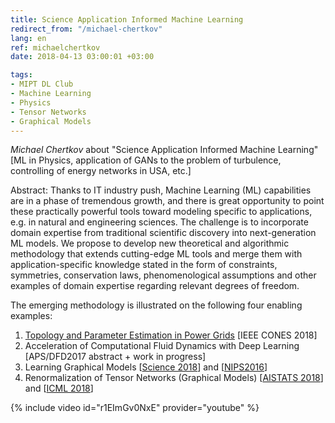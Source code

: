 ```yaml
---
title: Science Application Informed Machine Learning
redirect_from: "/michael-chertkov"
lang: en
ref: michaelchertkov
date: 2018-04-13 03:00:01 +03:00

tags:
- MIPT DL Club
- Machine Learning
- Physics
- Tensor Networks
- Graphical Models
---
```


_Michael Chertkov_ about "Science Application Informed Machine Learning" [ML in Physics, application of GANs to the problem of turbulence, controlling of energy networks in USA, etc.]

Abstract: Thanks to IT industry push, Machine Learning (ML) capabilities are in a phase of tremendous growth, and there is great opportunity to point these practically powerful tools toward modeling specific to applications, e.g. in natural and engineering sciences. The challenge is to incorporate domain expertise from traditional scientific discovery into next-generation ML models. We propose to develop new theoretical and algorithmic methodology that extends cutting-edge ML tools and merge them with application-specific knowledge stated in the form of constraints, symmetries, conservation laws, phenomenological assumptions and other examples of domain expertise regarding relevant degrees of freedom.

The emerging methodology is illustrated on the following four enabling examples:

1. [Topology and Parameter Estimation in Power Grids](https://arxiv.org/abs/1710.10727) [IEEE CONES 2018]
2. Acceleration of Computational Fluid Dynamics with Deep Learning [APS/DFD2017 abstract + work in progress]
3. Learning Graphical Models [[Science 2018](https://arxiv.org/abs/1612.05024)] and [[NIPS2016](https://arxiv.org/abs/1605.07252)]
4. Renormalization of Tensor Networks (Graphical Models) [[AISTATS 2018](https://arxiv.org/abs/1801.01649)] and [[ICML 2018](https://arxiv.org/abs/1803.05104)]

{% include video id="r1EImGv0NxE" provider="youtube" %}
